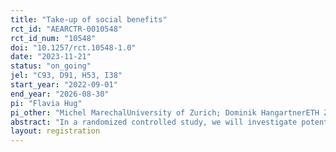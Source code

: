 ```yaml
---
title: "Take-up of social benefits"
rct_id: "AEARCTR-0010548"
rct_id_num: "10548"
doi: "10.1257/rct.10548-1.0"
date: "2023-11-21"
status: "on_going"
jel: "C93, D91, H53, I38"
start_year: "2022-09-01"
end_year: "2026-08-30"
pi: "Flavia Hug"
pi_other: "Michel MarechalUniversity of Zurich; Dominik HangartnerETH Zurich"
abstract: "In a randomized controlled study, we will investigate potential barriers in the application process for health insurance subsidies. For this purpose, all eligible individuals are randomly divided into seven groups. In each treatment group, a barrier in the application process will be addressed and reduced. In the control group, the same procedure as before is implemented. The aim of this study is to understand which measures are most effective in reducing the barrier to take-up of health insurance subsidies and the downstream consequences of these measures. "
layout: registration
---
```


